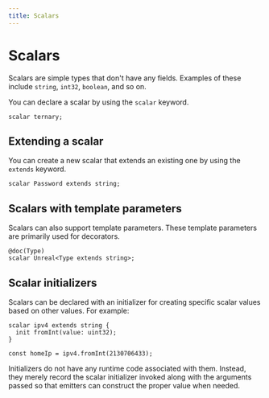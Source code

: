 ```yaml
---
title: Scalars
---
```


# Scalars

Scalars are simple types that don't have any fields. Examples of these include `string`, `int32`, `boolean`, and so on.

You can declare a scalar by using the `scalar` keyword.

```typespec
scalar ternary;
```

## Extending a scalar

You can create a new scalar that extends an existing one by using the `extends` keyword.

```typespec
scalar Password extends string;
```

## Scalars with template parameters

Scalars can also support template parameters. These template parameters are primarily used for decorators.

```typespec
@doc(Type)
scalar Unreal<Type extends string>;
```

## Scalar initializers

Scalars can be declared with an initializer for creating specific scalar values based on other values. For example:

```typespec
scalar ipv4 extends string {
  init fromInt(value: uint32);
}

const homeIp = ipv4.fromInt(2130706433);
```

Initializers do not have any runtime code associated with them. Instead, they merely record the scalar initializer invoked along with the arguments passed so that emitters can construct the proper value when needed.
